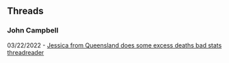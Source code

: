 ## Threads

### John Campbell

03/22/2022 - [Jessica from Queensland does some excess deaths bad stats](https://twitter.com/thebadstats/status/1506459743723819016) [threadreader](https://threadreaderapp.com/thread/1506459743723819016.html)
 
